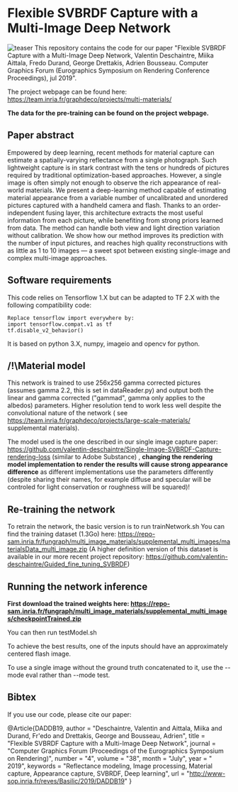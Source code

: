 # Flexible SVBRDF Capture with a Multi-Image Deep Network

![teaser](https://team.inria.fr/graphdeco/files/2019/06/teaser_v0.jpg)
This repository contains the code for our paper "Flexible SVBRDF Capture with a Multi-Image Deep Network, Valentin
Deschaintre, Miika Aittala, Fredo Durand, George Drettakis, Adrien Bousseau. Computer Graphics Forum (Eurographics
Symposium on Rendering Conference Proceedings), jul 2019".

The project webpage can be found here: https://team.inria.fr/graphdeco/projects/multi-materials/

**The data for the pre-training can be found on the project webpage.**

## Paper abstract

Empowered by deep learning, recent methods for material capture can estimate a spatially-varying reflectance from a
single photograph. Such lightweight capture is in stark contrast with the tens or hundreds of pictures required by
traditional optimization-based approaches. However, a single image is often simply not enough to observe the rich
appearance of real-world materials. We present a deep-learning method capable of estimating material appearance from a
variable number of uncalibrated and unordered pictures captured with a handheld camera and flash. Thanks to an
order-independent fusing layer, this architecture extracts the most useful information from each picture, while
benefiting from strong priors learned from data. The method can handle both view and light direction variation without
calibration. We show how our method improves its prediction with the number of input pictures, and reaches high quality
reconstructions with as little as 1 to 10 images — a sweet spot between existing single-image and complex multi-image
approaches.

## Software requirements

This code relies on Tensorflow 1.X but can be adapted to TF 2.X with the following compatibility code:

    Replace tensorflow import everywhere by:
    import tensorflow.compat.v1 as tf
    tf.disable_v2_behavior()

It is based on python 3.X, numpy, imageio and opencv for python.

## /!\Material model

This network is trained to use 256x256 gamma corrected pictures (assumes gamma 2.2, this is set in dataReader.py) and
output both the linear and gamma corrected ("gammad", gamma only applies to the albedos) parameters. Higher resolution
tend to work less well despite the convolutional nature of the network (
see https://team.inria.fr/graphdeco/projects/large-scale-materials/ supplemental materials).

The model used is the one described in our single image capture
paper: https://github.com/valentin-deschaintre/Single-Image-SVBRDF-Capture-rendering-loss (similar to Adobe Substance)
, **changing the rendering model implementation to render the results will cause strong appearance difference** as
different implementations use the parameters differently (despite sharing their names, for example diffuse and specular
will be controled for light conservation or roughness will be squared)!

## Re-training the network

To retrain the network, the basic version is to run trainNetwork.sh You can find the training dataset (1.3Go)
here: https://repo-sam.inria.fr/fungraph/multi_image_materials/supplemental_multi_images/materialsData_multi_image.zip
(A higher definition version of this dataset is available in our more recent project
repository: https://github.com/valentin-deschaintre/Guided_fine_tuning_SVBRDF)

## Running the network inference

**First download the trained weights
here: https://repo-sam.inria.fr/fungraph/multi_image_materials/supplemental_multi_images/checkpointTrained.zip**

You can then run testModel.sh

To achieve the best results, one of the inputs should have an approximately centered flash image.

To use a single image without the ground truth concatenated to it, use the --mode eval rather than --mode test.

## Bibtex

If you use our code, please cite our paper:

@Article{DADDB19, author = "Deschaintre, Valentin and Aittala, Miika and Durand, Fr\'edo and Drettakis, George and
Bousseau, Adrien", title = "Flexible SVBRDF Capture with a Multi-Image Deep Network", journal = "Computer Graphics
Forum (Proceedings of the Eurographics Symposium on Rendering)", number = "4", volume = "38", month = "July", year = "
2019", keywords = "Reflectance modeling, Image processing, Material capture, Appearance capture, SVBRDF, Deep learning",
url = "http://www-sop.inria.fr/reves/Basilic/2019/DADDB19"
}


